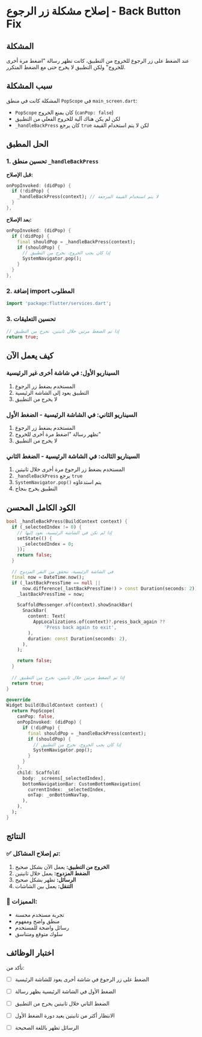 # إصلاح مشكلة زر الرجوع - Back Button Fix

## المشكلة
عند الضغط على زر الرجوع للخروج من التطبيق، كانت تظهر رسالة "اضغط مرة أخرى للخروج" ولكن التطبيق لا يخرج حتى مع الضغط المتكرر.

## سبب المشكلة
المشكلة كانت في منطق `PopScope` في `main_screen.dart`:
- `PopScope` كان يمنع الخروج (`canPop: false`)
- لكن لم يكن هناك آلية للخروج الفعلي من التطبيق
- `_handleBackPress` كان يرجع `true` لكن لا يتم استخدام القيمة

## الحل المطبق

### 1. تحسين منطق `_handleBackPress`

**قبل الإصلاح:**
```dart
onPopInvoked: (didPop) {
  if (!didPop) {
    _handleBackPress(context); // لا يتم استخدام القيمة المرجعة
  }
},
```

**بعد الإصلاح:**
```dart
onPopInvoked: (didPop) {
  if (!didPop) {
    final shouldPop = _handleBackPress(context);
    if (shouldPop) {
      // إذا كان يجب الخروج، نخرج من التطبيق
      SystemNavigator.pop();
    }
  }
},
```

### 2. إضافة import المطلوب

```dart
import 'package:flutter/services.dart';
```

### 3. تحسين التعليقات

```dart
// إذا تم الضغط مرتين خلال ثانيتين، نخرج من التطبيق
return true;
```

## كيف يعمل الآن

### السيناريو الأول: في شاشة أخرى غير الرئيسية
1. المستخدم يضغط زر الرجوع
2. التطبيق يعود إلى الشاشة الرئيسية
3. لا يخرج من التطبيق

### السيناريو الثاني: في الشاشة الرئيسية - الضغط الأول
1. المستخدم يضغط زر الرجوع
2. تظهر رسالة "اضغط مرة أخرى للخروج"
3. لا يخرج من التطبيق

### السيناريو الثالث: في الشاشة الرئيسية - الضغط الثاني
1. المستخدم يضغط زر الرجوع مرة أخرى خلال ثانيتين
2. `_handleBackPress` يرجع `true`
3. `SystemNavigator.pop()` يتم استدعاؤه
4. التطبيق يخرج بنجاح

## الكود الكامل المحسن

```dart
bool _handleBackPress(BuildContext context) {
  if (_selectedIndex != 0) {
    // إذا لم نكن في الشاشة الرئيسية، نعود إليها
    setState(() {
      _selectedIndex = 0;
    });
    return false;
  }

  // في الشاشة الرئيسية، نتحقق من النقر المزدوج
  final now = DateTime.now();
  if (_lastBackPressTime == null ||
      now.difference(_lastBackPressTime!) > const Duration(seconds: 2)) {
    _lastBackPressTime = now;

    ScaffoldMessenger.of(context).showSnackBar(
      SnackBar(
        content: Text(
          AppLocalizations.of(context)?.press_back_again ??
              'Press back again to exit',
        ),
        duration: const Duration(seconds: 2),
      ),
    );

    return false;
  }
  
  // إذا تم الضغط مرتين خلال ثانيتين، نخرج من التطبيق
  return true;
}

@override
Widget build(BuildContext context) {
  return PopScope(
    canPop: false,
    onPopInvoked: (didPop) {
      if (!didPop) {
        final shouldPop = _handleBackPress(context);
        if (shouldPop) {
          // إذا كان يجب الخروج، نخرج من التطبيق
          SystemNavigator.pop();
        }
      }
    },
    child: Scaffold(
      body: _screens[_selectedIndex],
      bottomNavigationBar: CustomBottomNavigation(
        currentIndex: _selectedIndex,
        onTap: _onBottomNavTap,
      ),
    ),
  );
}
```

## النتائج

### ✅ تم إصلاح المشاكل:
1. **الخروج من التطبيق:** يعمل الآن بشكل صحيح
2. **الضغط المزدوج:** يعمل خلال ثانيتين
3. **الرسائل:** تظهر بشكل صحيح
4. **التنقل:** يعمل بين الشاشات

### 🎯 المميزات:
- تجربة مستخدم محسنة
- منطق واضح ومفهوم
- رسائل واضحة للمستخدم
- سلوك متوقع ومتناسق

## اختبار الوظائف

تأكد من:
- [ ] الضغط على زر الرجوع في شاشة أخرى يعود للشاشة الرئيسية
- [ ] الضغط الأول في الشاشة الرئيسية يظهر رسالة
- [ ] الضغط الثاني خلال ثانيتين يخرج من التطبيق
- [ ] الانتظار أكثر من ثانيتين يعيد دورة الضغط الأول
- [ ] الرسائل تظهر باللغة الصحيحة



